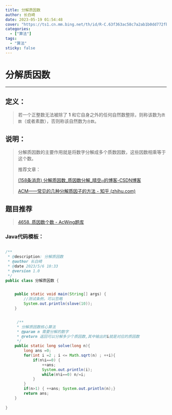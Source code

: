 ```yaml
---
title: 分解质因数
author: 长白崎
date: 2023-05-19 01:54:48
cover: "https://ts1.cn.mm.bing.net/th/id/R-C.63f363ac58c7a2ab1b0dd772fb10c0af?rik=2KkL%2f5xzD3yihA&riu=http%3a%2f%2fimage.zzd.sm.cn%2f9616253699793162824.jpg%3fid%3d0&ehk=S7t%2fWpNOqZMLEdmU7BZVsOjYMnBPanTPaxoUBKpIgaE%3d&risl=&pid=ImgRaw&r=0"
categories:
  - ["算法"]
tags:
  - "算法"
sticky: false
---
```




# 分解质因数

---

## 定义：

> 若一个正整数无法被除了 **1** 和它自身之外的任何自然数整除，则称该数为`质数`（或者素数），否则称该自然数为`合数`。



## 说明：

> 分解质因数的主要作用就是将数字分解成多个质数因数，这些因数相乘等于这个数。
>
> 推荐文章：
>
> [(158条消息) 分解质因数_质因数分解_晴空๓的博客-CSDN博客](https://blog.csdn.net/qq_41575507/article/details/115417602)
>
> [ACM——常见的几种分解质因子的方法 - 知乎 (zhihu.com)](https://zhuanlan.zhihu.com/p/591377294)

## 题目推荐

> [4658. 质因数个数 - AcWing题库](https://www.acwing.com/problem/content/4661/)

### Java代码模板：

```java

/**
 * @description: 分解质因数
 * @author 长白崎
 * @date 2023/5/6 10:33
 * @version 1.0
 */
public class 分解质因数 {


    public static void main(String[] args) {
        //测试条例，可以忽略
        System.out.println(slove(10));
    }


	 /**
     * 分解质因数核心算法
     * @param n 需要分解的数字
     * @return 返回可以分解多少个质因数,其中输出的i就是对应的质因数
     */
    public static long solve(long n){
        long ans =0;
        for(int i =2 ; i <= Math.sqrt(n) ; ++i){
        	if(n%i==0) {
        		++ans;
        		System.out.println(i);
        		while(n%i==0) n/=i;
        	}
        }
        if(n>1) { ++ans; System.out.println(n);}
        return ans;
    }
	
}

